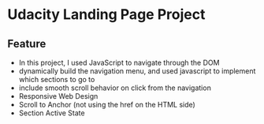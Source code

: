 # Udacity Landing Page Project

## Feature

- In this project, I used JavaScript to navigate through the DOM
- dynamically build the navigation menu, and used javascript to implement which sections to go to
- include smooth scroll behavior on click from the navigation
- Responsive Web Design
- Scroll to Anchor (not using the href on the HTML side)
- Section Active State
